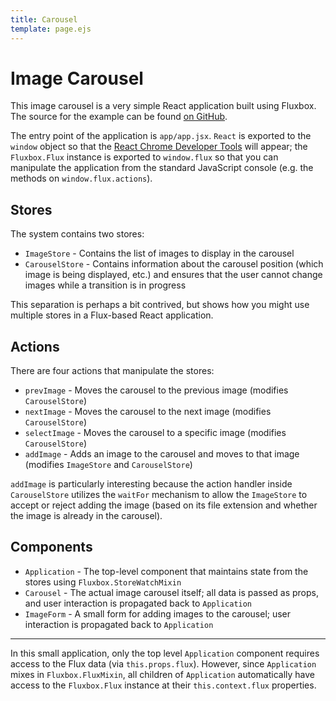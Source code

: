 ```yaml
---
title: Carousel
template: page.ejs
---
```


Image Carousel
==============

<div id="app"></div>

This image carousel is a very simple React application built using Fluxbox. The source for the example can be found [on GitHub](https://github.com/BinaryMuse/fluxbox/tree/master/examples/carousel).

The entry point of the application is `app/app.jsx`. `React` is exported to the `window` object so that the [React Chrome Developer Tools](http://facebook.github.io/react/blog/2014/01/02/react-chrome-developer-tools.html) will appear; the `Fluxbox.Flux` instance is exported to `window.flux` so that you can manipulate the application from the standard JavaScript console (e.g. the methods on `window.flux.actions`).

Stores
------

The system contains two stores:

* `ImageStore` - Contains the list of images to display in the carousel
* `CarouselStore` - Contains information about the carousel position (which image is being displayed, etc.) and ensures that the user cannot change images while a transition is in progress

This separation is perhaps a bit contrived, but shows how you might use multiple stores in a Flux-based React application.

Actions
-------

There are four actions that manipulate the stores:

* `prevImage` - Moves the carousel to the previous image (modifies `CarouselStore`)
* `nextImage` - Moves the carousel to the next image (modifies `CarouselStore`)
* `selectImage` - Moves the carousel to a specific image (modifies `CarouselStore`)
* `addImage` - Adds an image to the carousel and moves to that image (modifies `ImageStore` and `CarouselStore`)

`addImage` is particularly interesting because the action handler inside `CarouselStore` utilizes the `waitFor` mechanism to allow the `ImageStore` to accept or reject adding the image (based on its file extension and whether the image is already in the carousel).

Components
----------

* `Application` - The top-level component that maintains state from the stores using `Fluxbox.StoreWatchMixin`
* `Carousel` - The actual image carousel itself; all data is passed as props, and user interaction is propagated back to `Application`
* `ImageForm` - A small form for adding images to the carousel; user interaction is propagated back to `Application`

---

In this small application, only the top level `Application` component requires access to the Flux data (via `this.props.flux`). However, since `Application` mixes in `Fluxbox.FluxMixin`, all children of `Application` automatically have access to the `Fluxbox.Flux` instance at their `this.context.flux` properties.

<script src="carousel-bundle.js"></script>
<style>
.application-container {
  width: auto !important;
  float: none;
  padding-bottom: 10px;
}

#app form {
  margin-left: 35px;
}
</style>
